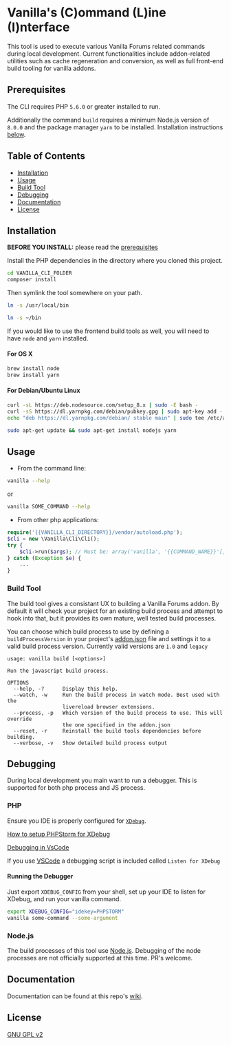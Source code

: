 # Vanilla's (C)ommand (L)ine (I)nterface

This tool is used to execute various Vanilla Forums related commands during local development.
Current functionalities include addon-related utilities such as cache regeneration and conversion,
as well as full front-end build tooling for vanilla addons.

## Prerequisites
The CLI requires PHP `5.6.0` or greater installed to run. 

Additionally the command `build` requires a minimum Node.js version of `8.0.0` and the package manager `yarn` to be installed. Installation instructions [below](#for-os-x).

## Table of Contents

* [Installation](#installation)
* [Usage](#usage)
* [Build Tool](#build-tool)
* [Debugging](#debugging)
* [Documentation](#documentation)
* [License](#license)

## Installation

**BEFORE YOU INSTALL:** please read the [prerequisites](#prerequisites)

Install the PHP dependencies in the directory where you cloned this project.
```bash
cd VANILLA_CLI_FOLDER
composer install
```

Then symlink the tool somewhere on your path.
```bash
ln -s /usr/local/bin
```
```bash
ln -s ~/bin
```

If you would like to use the frontend build tools as well, you will need to have `node` and `yarn` installed.

#### For OS X
```bash
brew install node
brew install yarn
```

#### For Debian/Ubuntu Linux
```bash
curl -sL https://deb.nodesource.com/setup_8.x | sudo -E bash -
curl -sS https://dl.yarnpkg.com/debian/pubkey.gpg | sudo apt-key add -
echo "deb https://dl.yarnpkg.com/debian/ stable main" | sudo tee /etc/apt/sources.list.d/yarn.list

sudo apt-get update && sudo apt-get install nodejs yarn
```

## Usage

- From the command line:
```bash
vanilla --help
```
or
```bash
vanilla SOME_COMMAND --help
```
- From other php applications:
```php
require('{{VANILLA_CLI_DIRECTORY}}/vendor/autoload.php');
$cli = new \Vanilla\Cli\Cli();
try {
    $cli->run($args); // Must be: array('vanilla', '{{COMMAND_NAME}}'[, options...])
} catch (Exception $e) {
    ...
}
```

### Build Tool

The build tool gives a consistant UX to building a Vanilla Forums addon. By default it will check your project for an existing build process and attempt to hook into that, but it provides its own mature, well tested build processes.

You can choose which build process to use by defining a `buildProcessVersion` in your project's [addon.json](http://docs.vanillaforums.com/developer) file and settings it to a valid build process version. Currently valid versions are `1.0` and `legacy`

```
usage: vanilla build [<options>]

Run the javascript build process.

OPTIONS
  --help, -?      Display this help.
  --watch, -w     Run the build process in watch mode. Best used with the
                  livereload browser extensions.
  --process, -p   Which version of the build process to use. This will override
                  the one specified in the addon.json
  --reset, -r     Reinstall the build tools dependencies before building.
  --verbose, -v   Show detailed build process output
```

## Debugging
During local development you main want to run a debugger. This is supported for both php process and JS process.

### PHP

Ensure you IDE is properly configured for [`XDebug`](https://xdebug.org/index.php).

[How to setup PHPStorm for XDebug](https://www.jetbrains.com/help/phpstorm/configuring-xdebug.html)

[Debugging in VsCode](https://code.visualstudio.com/Docs/editor/debugging)

If you use [VSCode](https://code.visualstudio.com/) a debugging script is included called `Listen for XDebug`

#### Running the Debugger

Just export `XDEBUG_CONFIG` from your shell, set up your IDE to listen for XDebug, and run your vanilla command.

```bash
export XDEBUG_CONFIG="idekey=PHPSTORM"
vanilla some-command --some-argument
```

### Node.js
The build processes of this tool use [Node.js](https://nodejs.org/en/). Debugging of the node processes are not officially supported at this time. PR's welcome.

## Documentation
Documentation can be found at this repo's [wiki](https://github.com/vanilla/vanilla-cli/wiki).

## License
[GNU GPL v2](http://www.opensource.org/licenses/gpl-2.0.php)
